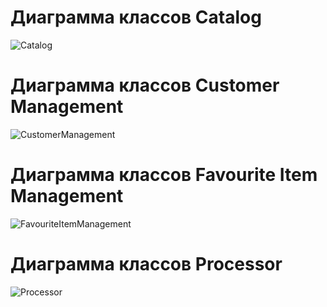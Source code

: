 # Диаграмма классов Catalog

![Catalog](https://raw.githubusercontent.com/steppbol/e-Ground/master/Documentation/Diagrams/Classes/Catalog.png)

# Диаграмма классов Customer Management

![CustomerManagement](https://raw.githubusercontent.com/steppbol/e-Ground/master/Documentation/Diagrams/Classes/CustomerManagement1.png)

# Диаграмма классов Favourite Item Management

![FavouriteItemManagement](https://raw.githubusercontent.com/steppbol/e-Ground/master/Documentation/Diagrams/Classes/FavouriteItemManagement.png)

# Диаграмма классов Processor

![Processor](https://raw.githubusercontent.com/steppbol/e-Ground/master/Documentation/Diagrams/Classes/Processor.png)
